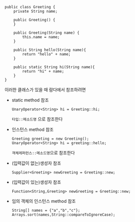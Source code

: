 ```  
public class Greeting {  
    private String name;  
  
    public Greeting() {  
    }  
  
    public Greeting(String name) {  
        this.name = name;  
    }  
      
    public String hello(String name){  
        return "hello" + name;  
    }  
      
    public static String hi(String name){  
        return "hi" + name;  
    }  
}
```

이러한 클래스가 있을 때 람다에서 참조하려면


- static method 참조
	```
    UnaryOperator<String> hi = Greeting::hi;
	```
	``타입::메소드명`` 으로 참조한다

- 인스턴스 method 참조
	```
	Greeting greeting = new Greeting();  
	UnaryOperator<String> hi = greeting::hello;
	```
	``객체레퍼런스::메소드명``으로 참조한다

- (입력값이 없는)생성자 참조
	```
	Supplier<Greeting> newGreeting = Greeting::new;
	```

- (입력값이 있는)생성자 참조
	```
	Function<String,Greeting> newGreeting = Greeting::new;
	```

- 임의 객체의 인스턴스 method 참조
	```
	String[] names = {"a","b","c"};  
	Arrays.sort(names,String::compareToIgnoreCase);
	```
